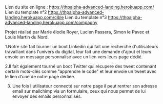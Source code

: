 Lien du site en ligne : https://thpalpha-advanced-landing.herokuapp.com/
Lien du template n°2 https://thpalpha-advanced-landing.herokuapp.com/cible
Lien du template n°3 https://thpalpha-advanced-landing.herokuapp.com/compagny

Projet réalisé par Marie élodie Royer, Lucien Passera, Simon le Pavec et Louis Martin du Nord.

1.Notre site fait tourner un boot Linkedin qui fait une recherche d'utilisateurs travaillant dans l'univers du digital, leur fait une demande d'ajout et leurs envoie un message personnalisé avec un lien vers leurs page dédié.

2.Il fait également tourné un boot Twitter qui récupere des tweet contenant certain mots-clés comme "apprendre le code" et leur envoie un tweet avec le lien d'une de notre page dédiée.

3. Une fois l'utilisateur connecté sur notre page il peut rentrer son adresse email sur mailchimp via un formulaire, ceux qui nous permet de lui envoyer des emails personnalisés.
